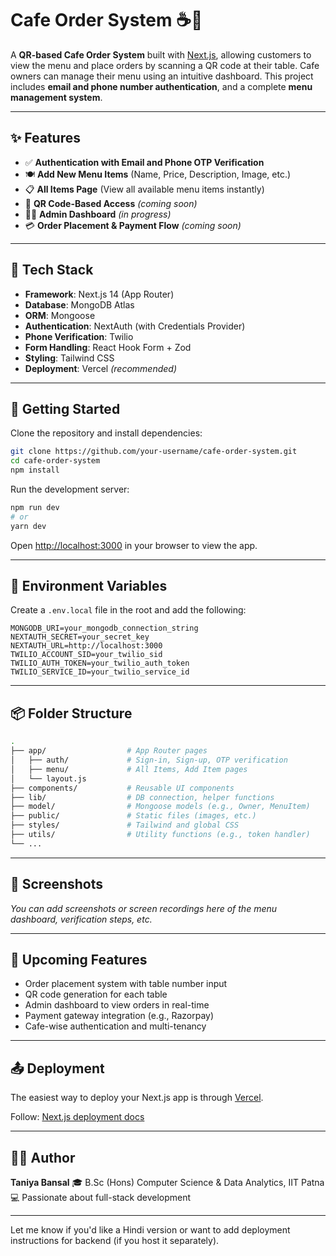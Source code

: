 # Cafe Order System ☕📱

A **QR-based Cafe Order System** built with [Next.js](https://nextjs.org), allowing customers to view the menu and place orders by scanning a QR code at their table. Cafe owners can manage their menu using an intuitive dashboard.
This project includes **email and phone number authentication**, and a complete **menu management system**.

---

## ✨ Features

* ✅ **Authentication with Email and Phone OTP Verification**
* 🍽️ **Add New Menu Items** (Name, Price, Description, Image, etc.)
* 📋 **All Items Page** (View all available menu items instantly)
* 📱 **QR Code-Based Access** *(coming soon)*
* 🧑‍🍳 **Admin Dashboard** *(in progress)*
* 💳 **Order Placement & Payment Flow** *(coming soon)*

---

## 📁 Tech Stack

* **Framework**: Next.js 14 (App Router)
* **Database**: MongoDB Atlas
* **ORM**: Mongoose
* **Authentication**: NextAuth (with Credentials Provider)
* **Phone Verification**: Twilio
* **Form Handling**: React Hook Form + Zod
* **Styling**: Tailwind CSS
* **Deployment**: Vercel *(recommended)*

---

## 🚀 Getting Started

Clone the repository and install dependencies:

```bash
git clone https://github.com/your-username/cafe-order-system.git
cd cafe-order-system
npm install
```

Run the development server:

```bash
npm run dev
# or
yarn dev
```

Open [http://localhost:3000](http://localhost:3000) in your browser to view the app.

---

## 🔐 Environment Variables

Create a `.env.local` file in the root and add the following:

```env
MONGODB_URI=your_mongodb_connection_string
NEXTAUTH_SECRET=your_secret_key
NEXTAUTH_URL=http://localhost:3000
TWILIO_ACCOUNT_SID=your_twilio_sid
TWILIO_AUTH_TOKEN=your_twilio_auth_token
TWILIO_SERVICE_ID=your_twilio_service_id
```

---

## 📦 Folder Structure

```bash
.
├── app/                  # App Router pages
│   ├── auth/             # Sign-in, Sign-up, OTP verification
│   ├── menu/             # All Items, Add Item pages
│   └── layout.js
├── components/           # Reusable UI components
├── lib/                  # DB connection, helper functions
├── model/                # Mongoose models (e.g., Owner, MenuItem)
├── public/               # Static files (images, etc.)
├── styles/               # Tailwind and global CSS
├── utils/                # Utility functions (e.g., token handler)
└── ...
```

---

## 📸 Screenshots

*You can add screenshots or screen recordings here of the menu dashboard, verification steps, etc.*

---

## 📌 Upcoming Features

* Order placement system with table number input
* QR code generation for each table
* Admin dashboard to view orders in real-time
* Payment gateway integration (e.g., Razorpay)
* Cafe-wise authentication and multi-tenancy

---

## 📤 Deployment

The easiest way to deploy your Next.js app is through [Vercel](https://vercel.com).

Follow: [Next.js deployment docs](https://nextjs.org/docs/app/building-your-application/deploying)

---

## 🙋‍♀️ Author

**Taniya Bansal**
🎓 B.Sc (Hons) Computer Science & Data Analytics, IIT Patna
💻 Passionate about full-stack development

---

Let me know if you'd like a Hindi version or want to add deployment instructions for backend (if you host it separately).
